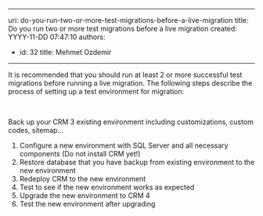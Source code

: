 

---
uri: do-you-run-two-or-more-test-migrations-before-a-live-migration
title: Do you run two or more test migrations before a live migration
created: YYYY-11-DD 07:47:10
authors:
  - id: 32
    title: Mehmet Ozdemir
---




<span class='intro'> <p>​It is recommended that you should run at least 2 or more successful test migrations before running a live migration. The following steps describe the process of setting up a test environment for migration&#58;</p>​ </span>

<p>​Back up your CRM 3 existing environment including customizations, custom codes, sitemap...</p><ol><li>Configure a new environment with SQL Server and all necessary components (Do not install CRM yet!)</li><li>Restore database that you have backup from existing environment​ to the new environment</li><li>Redeploy CRM to the new environment</li><li>Test to see if the new environment works as expected</li><li>Upgrade the new environment to CRM 4</li>
   <li>​Test the new environment after upgrading​</li></ol>


